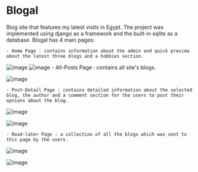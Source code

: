 # Blogal
Blog site that features my latest visits in Egypt. 
The project was implemented using django as a framework and the built-in sqlite as a database.
Blogal has 4 main pages:
    
    - Home Page : contains information about the admin and quick preview about the latest three blogs and a hobbies section.
    
   ![image](https://user-images.githubusercontent.com/47431372/226134999-a61c6145-203f-4afe-bcc4-6308ce864138.png)
   ![image](https://user-images.githubusercontent.com/47431372/226135015-2f66767f-be9a-44ea-9808-538719529059.png)
    - All-Posts Page : contains all site's blogs.
    
   ![image](https://user-images.githubusercontent.com/47431372/226134977-9c31e6ba-3eaa-4e65-9a8f-8c1bbe6b2ad9.png)
    
    - Post-Detail Page : contains detailed information about the selected blog, the author and a comment section for the users to post their opnions about the blog.


  
   ![image](https://user-images.githubusercontent.com/47431372/226135058-b68637d5-1834-427b-9897-6de15ecadf3d.png)




   ![image](https://user-images.githubusercontent.com/47431372/226135079-3db65ef1-c89b-4bd8-a903-f931a990c276.png)



    - Read-later Page : a collection of all the blogs which was sent to this page by the users.



   
   ![image](https://user-images.githubusercontent.com/47431372/226135173-024a0ac2-3f59-4c35-aa0d-415324a64107.png)


   
   ![image](https://user-images.githubusercontent.com/47431372/226135182-65cbab10-db34-4e7a-a386-e77e0341861f.png)
